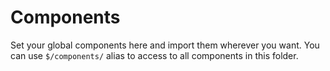 # Components

Set your global components here and import them wherever you want. You can use `$/components/` alias to access to all components in this folder.

